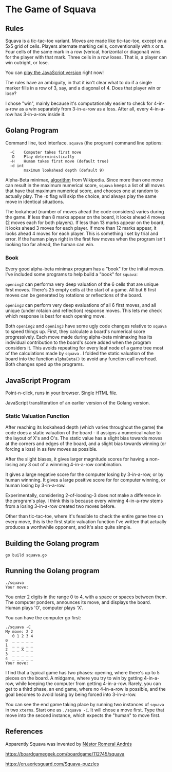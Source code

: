 # The Game of Squava

## Rules

Squava is a tic-tac-toe variant. Moves are made like tic-tac-toe, except on a
5x5 grid of cells. Players alternate marking cells, conventionally with `X` or
`O`.  Four cells of the same mark in a row (verical, horizontal or diagonal)
wins for the player with that mark. Three cells in a row loses. That is, a
player can win outright, or lose.

You can [play the JavaScript version](https://rawgit.com/bediger4000/squava/master/squava.html) right now!

The rules have an ambiguity, in that it isn't clear what to do if a single marker
fills in a row of 3, say, and a diagonal of 4. Does that player win or lose?

I chose "win", mainly because it's computationally easier to check for 4-in-a-row
as a win separately from 3-in-a-row as a loss. After all, every 4-in-a-row has
3-in-a-row inside it.

## Golang Program

Command line, text interface.  `squava` (the program) command line options:

      -C    Computer takes first move
      -D    Play deterministically
      -H    Human takes first move (default true)
      -d int
            maximum lookahead depth (default 9)


Alpha-Beta minimax, [algorithm](https://en.wikipedia.org/wiki/Alpha%E2%80%93beta_pruning)
from Wikipedia. Since more than one move can result in the maximum numerical score,
`squava` keeps a list of all moves that have that maximum numerical score, and chooses
one at random to actually play. The `-D` flag will skip the choice, and always play
the same move in identical situations.

The lookahead (number of moves ahead the code considers) varies during the game.
If less than 8 marks appear on the board, it looks ahead 4 moves (2 moves each for both players).
If less than 13 marks appear on the board, it looks ahead 3 moves for each player.
If more than 12 marks appear, it looks ahead 4 moves for each player.
This is something I set by trial and error. If the human plays right in the first few moves
when the program isn't looking too far ahead, the human can win.

### Book

Every good alpha-beta minimax program has a "book" for the initial moves.
I've included some programs to help build a "book" for `squava`:

`opening2` can performa very deep valuation of the 6 cells that are unique first moves.
There's 25 empty cells at the start of a game. All but 6 first moves can be generated by rotations
or reflections of the board.

`opening3` can perform very deep evaluations of all 6 first moves, and all unique (under rotaion
and reflection) response moves. This lets me check which response is best for each opening move.

Both `opening2` and `opening3` have some ugly code changes relative to `squava` to speed things
up. First, they calculate a board's numerical score progressively. Each move made during alpha-beta
minimaxing has its individual contribution to the board's score added when the program considers it.
This avoids repeating for every leaf node of a game tree most of the calculations made by `squava` .
I folded the static valuation of the board into the function `alphaBeta()` to avoid any function
call overhead. Both changes sped up the programs.

## JavaScript Program

Point-n-click, runs in your browser. Single HTML file.

JavaScript transliteration of an earlier version of the Golang version.

### Static Valuation Function

After reaching its lookahead depth (which varies throughout the game) the
code does a static valuation of the board - it assigns a numerical value
to the layout of X's and O's.
The static value has a slight bias towards moves at the corners and edges of the
board, and a slight bias towards winning (or forcing a loss) in as few moves as possible.

After the slight biases, it gives larger magnitude scores for having
a non-losing any 3 out of a winnning 4-in-a-row combination.

It gives a large negative score for the computer losing by 3-in-a-row, or by
human winnning.  It gives a large positive score for for computer winning, or
human losing by 3-in-a-row.

Experimentally, considering 2-of-loosing-3 does not make a difference in
the program's play.  I think this is because every winning 4-in-a-row
stems from a losing 3-in-a-row created two moves before.

Other than tic-tac-toe, where it's feasible to check the entire game tree
on every move, this is the first static valuation function I've written
that actually produces a worthwhile opponent, and it's also quite simple.

## Building the Golang program

    go build squava.go

## Running the Golang program

    ./squava
    Your move:

You enter 2 digits in the range 0 to 4, with a space or spaces between them.
The computer ponders, announces its move, and displays the board. Human plays
'O', computer plays 'X'.

You can have the computer go first:

    ./squava -C
	My move: 2 2
       0 1 2 3 4
    0  _ _ _ _ _
    1  _ _ _ _ _
    2  _ _ X _ _
    3  _ _ _ _ _
    4  _ _ _ _ _
    Your move:

I find that a typical game has two phases: opening, where there's up to 5
pieces on the board.  A midgame, where you try to win by getting 4-in-a-row,
while keeping the computer from getting 4-in-a-row. Rarely, you can get to a
third phase, an end game, where no 4-in-a-row is possible, and the goal becomes
to avoid losing by being forced into 3-in-a-row.

You can see the end game taking place by running two instances of `squava` in
two `xterms`. Start one as `./squava -C`. It will chose a move first. Type
that move into the second instance, which expects the "human" to move first.

## References

Apparently Squava was invented by
[Néstor Romeral Andrés](https://bitcoinmagazine.com/articles/rise-of-the-machines-1383576469)

https://boardgamegeek.com/boardgame/112745/squava

https://en.aeriesguard.com/Squava-puzzles
